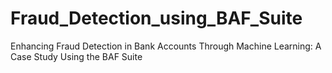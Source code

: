 # Fraud_Detection_using_BAF_Suite
Enhancing Fraud Detection in Bank Accounts Through Machine Learning: A Case Study Using the BAF Suite
